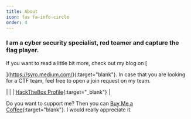 ```yaml
---
title: About
icon: fas fa-info-circle
order: 4
---
```


### I am a cyber security specialist, red teamer and capture the flag player.

If you want to read a little bit more, check out my blog on [<i class="fa-brands fa-medium"></i>

](https://syro.medium.com/){:target="blank"}.
In case that you are looking for a CTF team, feel free to open a join request on my team.

| <script src="https://www.hackthebox.eu/badge/156456"></script> |
| [HackTheBox Profile](https://app.hackthebox.com/profile/156456){:target="_blank"} |

Do you want to support me? Then you can [Buy Me a Coffee](https://buymeacoffee.com/0xsry0){:target="blank"}. I would really appreciate it.
